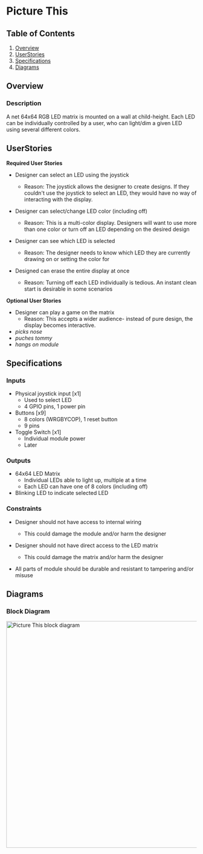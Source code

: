 # Picture This

## Table of Contents
1. [Overview](#Overview)
2. [UserStories](#User)
3. [Specifications](#Specifications)
4. [Diagrams](#Diagrams)

## Overview
### Description
A net 64x64 RGB LED matrix is mounted on a wall at child-height. Each LED can be individually controlled by a user, who can light/dim a given LED using several different colors.

## UserStories
**Required User Stories**

* Designer can select an LED using the joystick
    * Reason: The joystick allows the designer to create designs. If they couldn't use the joystick to select an LED, they would have no way of interacting with the display.

* Designer can select/change LED color (including off)
    * Reason: This is a multi-color display. Designers will want to use more than one color or turn off an LED depending on the desired design

* Designer can see which LED is selected
    * Reason: The designer needs to know which LED they are currently drawing on or setting the color for

* Designed can erase the entire display at once
    * Reason: Turning off each LED individually is tedious. An instant clean start is desirable in some scenarios


**Optional User Stories**

* Designer can play a game on the matrix
    * Reason: This accepts a wider audience- instead of pure design, the display becomes interactive.
* *picks nose*
* *puches tommy*
* *hangs on module*

## Specifications

### Inputs
- Physical joystick input [x1]
    - Used to select LED
    - 4 GPIO pins, 1 power pin
- Buttons [x9]
    - 8 colors (WRGBYCOP), 1 reset button
    - 9 pins
- Toggle Switch [x1]
    - Individual module power
    - Later

### Outputs
- 64x64 LED Matrix
    - Individual LEDs able to light up, multiple at a time
    - Each LED can have one of 8 colors (including off)
- Blinking LED to indicate selected LED


### Constraints
* Designer should not have access to internal wiring
    * This could damage the module and/or harm the designer
    
* Designer should not have direct access to the LED matrix
    * This could damage the matrix and/or harm the designer

* All parts of module should be durable and resistant to tampering and/or misuse

## Diagrams
### Block Diagram
<img src="https://i.imgur.com/xCllZdY.png" alt="Picture This block diagram" width="600">
